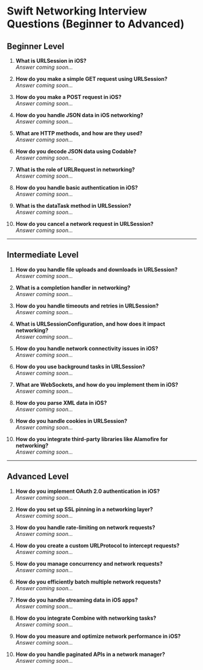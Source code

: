 # Swift Networking Interview Questions (Beginner to Advanced)

## Beginner Level
1.	**What is URLSession in iOS?**  
   *Answer coming soon...*

2.	**How do you make a simple GET request using URLSession?**  
   *Answer coming soon...*

3.	**How do you make a POST request in iOS?**  
   *Answer coming soon...*

4.	**How do you handle JSON data in iOS networking?**  
   *Answer coming soon...*

5.	**What are HTTP methods, and how are they used?**  
   *Answer coming soon...*

6.	**How do you decode JSON data using Codable?**  
   *Answer coming soon...*

7.	**What is the role of URLRequest in networking?**  
   *Answer coming soon...*

8.	**How do you handle basic authentication in iOS?**  
   *Answer coming soon...*

9.	**What is the dataTask method in URLSession?**  
   *Answer coming soon...*

10.	**How do you cancel a network request in URLSession?**  
   *Answer coming soon...*

---

## Intermediate Level
1.	**How do you handle file uploads and downloads in URLSession?**  
   *Answer coming soon...*

2.	**What is a completion handler in networking?**  
   *Answer coming soon...*

3.	**How do you handle timeouts and retries in URLSession?**  
   *Answer coming soon...*

4.	**What is URLSessionConfiguration, and how does it impact networking?**  
   *Answer coming soon...*

5.	**How do you handle network connectivity issues in iOS?**  
   *Answer coming soon...*

6.	**How do you use background tasks in URLSession?**  
   *Answer coming soon...*

7.	**What are WebSockets, and how do you implement them in iOS?**  
   *Answer coming soon...*

8.	**How do you parse XML data in iOS?**  
   *Answer coming soon...*

9.	**How do you handle cookies in URLSession?**  
   *Answer coming soon...*

10.	**How do you integrate third-party libraries like Alamofire for networking?**  
   *Answer coming soon...*

---

## Advanced Level
1.	**How do you implement OAuth 2.0 authentication in iOS?**  
   *Answer coming soon...*

2.	**How do you set up SSL pinning in a networking layer?**  
   *Answer coming soon...*

3.	**How do you handle rate-limiting on network requests?**  
   *Answer coming soon...*

4.	**How do you create a custom URLProtocol to intercept requests?**  
   *Answer coming soon...*

5.	**How do you manage concurrency and network requests?**  
   *Answer coming soon...*

6.	**How do you efficiently batch multiple network requests?**  
   *Answer coming soon...*

7.	**How do you handle streaming data in iOS apps?**  
   *Answer coming soon...*

8.	**How do you integrate Combine with networking tasks?**  
   *Answer coming soon...*

9.	**How do you measure and optimize network performance in iOS?**  
   *Answer coming soon...*

10.	**How do you handle paginated APIs in a network manager?**  
   *Answer coming soon...*

